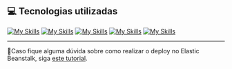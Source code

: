 
## 💻 Tecnologias utilizadas

[![My Skills](https://skillicons.dev/icons?i=aws)](https://aws.amazon.com)
[![My Skills](https://skillicons.dev/icons?i=vscode)](https://code.visualstudio.com)
[![My Skills](https://skillicons.dev/icons?i=git)](https://git-scm.com)
[![My Skills](https://skillicons.dev/icons?i=docker)](https://www.docker.com)
[![My Skills](https://skillicons.dev/icons?i=python)](https://www.python.org)


***

📄Caso fique alguma dúvida sobre como realizar o deploy no Elastic Beanstalk, siga [este tutorial](https://drive.google.com/file/d/1b6swRwmNV74nRyiGWdtQSGE2M79sTsID/view?usp=sharing).

